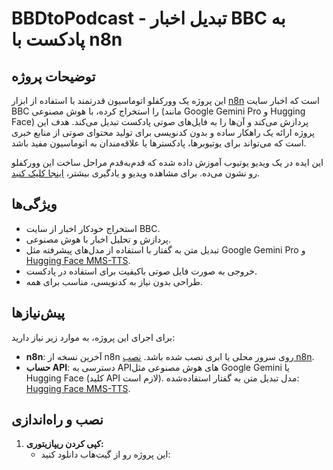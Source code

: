 # BBDtoPodcast - تبدیل اخبار BBC به پادکست با n8n

## توضیحات پروژه
این پروژه یک وورکفلو اتوماسیون قدرتمند با استفاده از ابزار [n8n](https://n8n.io/) است که اخبار سایت BBC را استخراج کرده، با هوش مصنوعی (مانند Google Gemini Pro و Hugging Face) پردازش می‌کند و آن‌ها را به فایل‌های صوتی پادکست تبدیل می‌کند. هدف این پروژه ارائه یک راهکار ساده و بدون کدنویسی برای تولید محتوای صوتی از منابع خبری است که می‌تواند برای یوتیوبرها، پادکسترها یا علاقه‌مندان به اتوماسیون مفید باشد.

این ایده در یک ویدیو یوتیوب آموزش داده شده که قدم‌به‌قدم مراحل ساخت این وورکفلو رو نشون می‌ده. برای مشاهده ویدیو و یادگیری بیشتر، [اینجا کلیک کنید](https://www.youtube.com/watch?v=Z4MaAM6B3S4&list=PLVEs0W-dLsDEmO1HwGI4bTTEGoXdiYKHG&index=5).

## ویژگی‌ها
- استخراج خودکار اخبار از سایت BBC.
- پردازش و تحلیل اخبار با هوش مصنوعی.
- تبدیل متن به گفتار با استفاده از مدل‌های پیشرفته مثل Google Gemini Pro و [Hugging Face MMS-TTS](https://huggingface.co/facebook/mms-tts-eng).
- خروجی به صورت فایل صوتی باکیفیت برای استفاده در پادکست.
- طراحی بدون نیاز به کدنویسی، مناسب برای همه.

## پیش‌نیازها
برای اجرای این پروژه، به موارد زیر نیاز دارید:
- **n8n**: آخرین نسخه از n8n روی سرور محلی یا ابری نصب شده باشد. [نصب n8n](https://docs.n8n.io/).
- **حساب API**: دسترسی به APIهای هوش مصنوعی مثل Google Gemini یا Hugging Face (کلید API لازم است). مدل تبدیل متن به گفتار استفاده‌شده: [Hugging Face MMS-TTS](https://huggingface.co/facebook/mms-tts-eng).

## نصب و راه‌اندازی
1. **کپی کردن ریپازیتوری:**
   - این پروژه رو از گیت‌هاب دانلود کنید:
